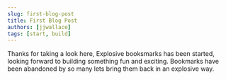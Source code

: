 ```yaml
---
slug: first-blog-post
title: First Blog Post
authors: [jjwallace]
tags: [start, build]
---
```


Thanks for taking a look here, Explosive booksmarks has been started, looking forward to building something fun and exciting. Bookmarks have been abandoned by so many lets bring them back in an explosive way.

<!-- truncate -->
